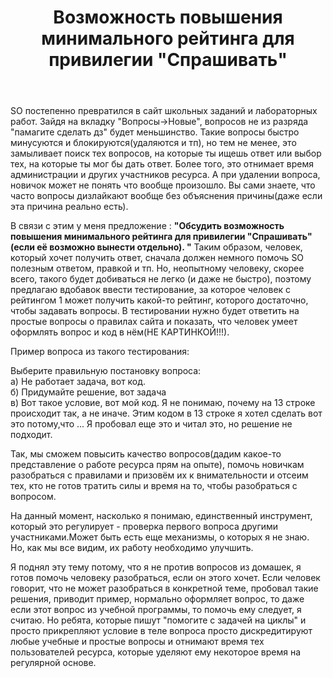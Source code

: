 ﻿---
title: "Возможность повышения минимального рейтинга для привилегии &quot;Спрашивать&quot;"
se.owner.user_id: 441356
se.owner.display_name: "Space Researcher"
se.owner.link: "https://ru.meta.stackoverflow.com/users/441356/space-researcher"
se.link: "https://ru.meta.stackoverflow.com/questions/12217/%d0%92%d0%be%d0%b7%d0%bc%d0%be%d0%b6%d0%bd%d0%be%d1%81%d1%82%d1%8c-%d0%bf%d0%be%d0%b2%d1%8b%d1%88%d0%b5%d0%bd%d0%b8%d1%8f-%d0%bc%d0%b8%d0%bd%d0%b8%d0%bc%d0%b0%d0%bb%d1%8c%d0%bd%d0%be%d0%b3%d0%be-%d1%80%d0%b5%d0%b9%d1%82%d0%b8%d0%bd%d0%b3%d0%b0-%d0%b4%d0%bb%d1%8f-%d0%bf%d1%80%d0%b8%d0%b2%d0%b8%d0%bb%d0%b5%d0%b3%d0%b8%d0%b8-%d0%a1%d0%bf%d1%80%d0%b0%d1%88%d0%b8%d0%b2%d0%b0%d1%82%d1%8c"
se.question_id: 12217
se.post_type: question
---
<p>SO постепенно превратился в сайт школьных заданий и лабораторных работ. Зайдя на вкладку &quot;Вопросы-&gt;Новые&quot;, вопросов не из разряда &quot;памагите сделать дз&quot; будет меньшинство. Такие вопросы быстро минусуются и блокируются(удаляются и тп), но тем не менее, это замыливает поиск тех вопросов, на которые ты ищешь ответ или выбор тех, на которые ты мог бы дать ответ. Более того, это отнимает время администрации и других участников ресурса. А при удалении вопроса, новичок может не понять что вообще произошло. Вы сами знаете, что часто вопросы дизлайкают вообще без объяснения причины(даже если эта причина реально есть).</p>
<p>В связи с этим у меня предложение : <strong>&quot;Обсудить возможность повышения минимального рейтинга для привилегии &quot;Спрашивать&quot;(если её возможно вынести отдельно). &quot;</strong> Таким образом, человек, который хочет получить ответ, сначала должен немного помочь SO полезным ответом, правкой и тп. Но, неопытному человеку, скорее всего, такого будет добиваться не легко (и даже не быстро), поэтому предлагаю вдобавок ввести тестирование, за которое человек с рейтингом 1 может получить какой-то рейтинг, которого достаточно, чтобы задавать вопросы. В тестировании нужно будет ответить на простые вопросы о правилах сайта и показать, что человек умеет оформлять вопрос и код в нём(НЕ КАРТИНКОЙ!!!).</p>
<p>Пример вопроса из такого тестирования:</p>
<p>Выберите правильную постановку вопроса:<br />
а) Не работает задача, вот код.<br />
б) Придумайте решение, вот задача<br />
в) Вот такое условие, вот мой код. Я не понимаю, почему на 13 строке происходит так, а не иначе. Этим кодом в 13 строке я хотел сделать вот это потому,что ... Я пробовал еще это и читал это, но решение не подходит.</p>
<p>Так, мы сможем повысить качество вопросов(дадим какое-то представление о работе ресурса прям на опыте), помочь новичкам разобраться с правилами и призовём их к внимательности и отсеим тех, кто не готов тратить силы и время на то, чтобы разобраться с вопросом.</p>
<p>На данный момент, насколько я понимаю, единственный инструмент, который это регулирует - проверка первого вопроса другими участниками.Может быть есть еще механизмы, о которых я не знаю. Но, как мы все видим, их работу необходимо улучшить.</p>
<p>Я поднял эту тему потому, что я не против вопросов из домашек, я готов помочь человеку разобраться, если он этого хочет. Если человек говорит, что не может разобраться в конкретной теме, пробовал такие решения, приводит пример, нормально оформляет вопрос, то даже если этот вопрос из учебной программы, то помочь ему следует, я считаю. Но ребята, которые пишут &quot;помогите с задачей на циклы&quot; и просто прикрепляют условие в теле вопроса просто дискредитируют любые учебные и простые вопросы и отнимают время тех пользователей ресурса, которые уделяют ему некоторое время на регулярной основе.</p>
